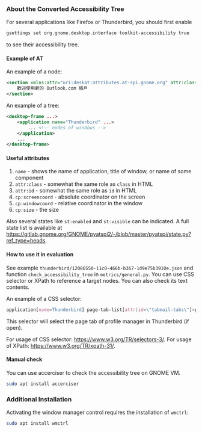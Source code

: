 <!-- vimc: call SyntaxRange#Include('```xml', '```', 'xml', 'NonText'): -->
<!-- vimc: call SyntaxRange#Include('```css', '```', 'css', 'NonText'): -->
<!-- vimc: call SyntaxRange#Include('```sh', '```', 'sh', 'NonText'): -->

### About the Converted Accessibility Tree

For several applications like Firefox or Thunderbird, you should first enable

```sh
gsettings set org.gnome.desktop.interface toolkit-accessibility true
```

to see their accessibility tree.

#### Example of AT

An example of a node:

```xml
<section xmlns:attr="uri:deskat:attributes.at-spi.gnome.org" attr:class="subject" st:enabled="true" cp:screencoord="(1525, 169)", cp:windowcoord="(342, 162)", cp:size="(327, 21)">
    歡迎使用新的 Outlook.com 帳戶
</section>
```

An example of a tree:

```xml
<desktop-frame ...>
    <application name="Thunderbird" ...>
        ... <!-- nodes of windows -->
    </application>
    ...
</desktop-frame>
```

#### Useful attributes

1. `name` - shows the name of application, title of window, or name of some
   component
2. `attr:class` - somewhat the same role as `class` in HTML
3. `attr:id` - somewhat the same role as `id` in HTML
4. `cp:screencoord` - absolute coordinator on the screen
5. `cp:windowcoord` - relative coordinator in the window
6. `cp:size` - the size

Also several states like `st:enabled` and `st:visible` can be indicated. A full
state list is available at
<https://gitlab.gnome.org/GNOME/pyatspi2/-/blob/master/pyatspi/state.py?ref_type=heads>.

#### How to use it in evaluation

See example `thunderbird/12086550-11c0-466b-b367-1d9e75b3910e.json` and
function `check_accessibility_tree` in `metrics/general.py`. You can use CSS
selector or XPath to reference a target nodes. You can also check its text
contents.

An example of a CSS selector:

```css
application[name=Thunderbird] page-tab-list[attr|id=\"tabmail-tabs\"]>page-tab[name=\"About Profiles\"]
```

This selector will select the page tab of profile manager in Thunderbird (if open).

For usage of CSS selector: <https://www.w3.org/TR/selectors-3/>. For usage of XPath: <https://www.w3.org/TR/xpath-31/>.

#### Manual check

You can use accerciser to check the accessibility tree on GNOME VM.

```sh
sudo apt install accerciser
```


### Additional Installation
Activating the window manager control requires the installation of `wmctrl`:
```bash
sudo apt install wmctrl
```
